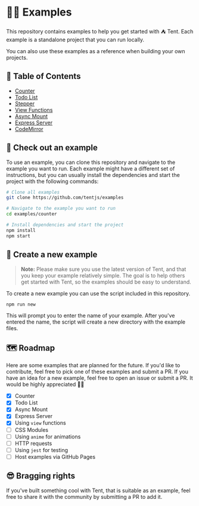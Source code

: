 # ✌🏻 Examples

This repository contains examples to help you get started with ⛺ Tent. Each example is a standalone project that you can run locally.

You can also use these examples as a reference when building your own projects.

## 📖 Table of Contents

- [Counter](./counter)
- [Todo List](./todo-list)
- [Stepper](./stepper)
- [View Functions](./view-functions)
- [Async Mount](./async-mount)
- [Express Server](./express-server)
- [CodeMirror](./codemirror)

## 🚀 Check out an example

To use an example, you can clone this repository and navigate to the example you want to run. Each example might have a different set of instructions, but you can usually install the dependencies and start the project with the following commands:

```bash
# Clone all examples
git clone https://github.com/tentjs/examples

# Navigate to the example you want to run
cd examples/counter

# Install dependencies and start the project
npm install
npm start
```

## 🌟 Create a new example

> **Note:** Please make sure you use the latest version of Tent, and that you keep your example relatively simple. The goal is to help others get started with Tent, so the examples should be easy to understand.

To create a new example you can use the script included in this repository.

```bash
npm run new
```

This will prompt you to enter the name of your example. After you've entered the name, the script will create a new directory with the example files.

## 🗺️ Roadmap

Here are some examples that are planned for the future. If you'd like to contribute, feel free to pick one of these examples and submit a PR. If you have an idea for a new example, feel free to open an issue or submit a PR. It would be highly appreciated 🙏🏻

- [x] Counter
- [x] Todo List
- [x] Async Mount
- [x] Express Server
- [x] Using `view` functions
- [ ] CSS Modules
- [ ] Using `anime` for animations
- [ ] HTTP requests
- [ ] Using `jest` for testing
- [ ] Host examples via GitHub Pages

## 😎 Bragging rights

If you've built something cool with Tent, that is suitable as an example, feel free to share it with the community by submitting a PR to add it.
